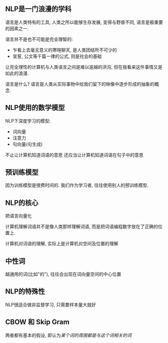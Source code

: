 ## NLP是一门浪漫的学科
语言是人类特有的工具, 人类之所以能够生存发展, 变得与野兽不同, 语言是极重要的因素之一.

语言并不是也不可能是完全理智的:
- 乍看上去毫无意义的寒暄聊天, 是人类团结所不可少的
- 宣誓, 公文等千篇一律的公式, 则是社会的基础

让完全理性的计算机与人类语言之间是难以逾越的洪沟, 但在我看来这件事情又是如此的浪漫.



语言是什么?
语言是人类从实际事物中给我们留下的映像中逐步形成的抽象的概念.



## NLP使用的数学模型
NLP下深度学习的模型:
- 词向量
- 注意力
- 句向量(句生成)


不止让计算机知道词语的意思
还应当让计算机知道词语在句子中的意思


## 预训练模型
因为训练模型是很费时间的.
我们作为学习者, 往往使用别人的预训练模型.


## NLP的核心
把语言向量化

计算机理解词语并不是像人类那样理解词语, 而是把词语编程数字放在了正确的位置上.

计算机对词语的理解, 实际上是计算机对空间及位置的理解

## 中性词
越通用的词(比如"的"), 往往会出现在词向量空间的中心位置

## NLP的特殊性
NLP很适合做非监督学习, 只需要样本量大就好

## CBOW 和 Skip Gram
两者都有基本的假设, 即认为*某个词的周围都是与这个词相关的词*